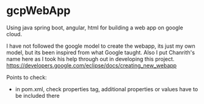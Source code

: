 # gcpWebApp
Using java spring boot, angular, html for building a web app on google cloud.

I have not followed the google model to create the webapp, its just my own model, but its been inspired from what Google taught. Also I put Chanrith's name here as I took his help through out in developing this project.
https://developers.google.com/eclipse/docs/creating_new_webapp


Points to check:
- in pom.xml, check properties tag, additional properties or values have to be included there
